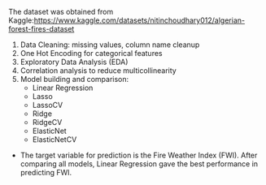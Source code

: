 The dataset was obtained from Kaggle:https://www.kaggle.com/datasets/nitinchoudhary012/algerian-forest-fires-dataset

1. Data Cleaning: missing values, column name cleanup
2. One Hot Encoding for categorical features
3. Exploratory Data Analysis (EDA)
4. Correlation analysis to reduce multicollinearity
5. Model building and comparison:
   - Linear Regression
   - Lasso
   - LassoCV
   - Ridge
   - RidgeCV
   - ElasticNet
   - ElasticNetCV

- The target variable for prediction is the Fire Weather Index (FWI).
 After comparing all models, Linear Regression gave the best performance in predicting FWI.
